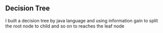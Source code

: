 ## Decision Tree
I built a decision tree by java language and using information gain to split the
root node to child and so on to reaches the leaf node 
